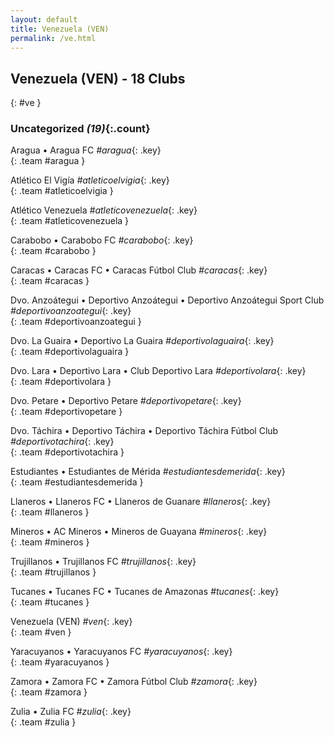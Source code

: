 ```yaml
---
layout: default
title: Venezuela (VEN)
permalink: /ve.html
---
```



## Venezuela (VEN) - 18 Clubs
{: #ve }









### Uncategorized _(19)_{:.count}


Aragua • Aragua FC   _#aragua_{: .key} <br>
{: .team #aragua }

Atlético El Vigía   _#atleticoelvigia_{: .key} <br>
{: .team #atleticoelvigia }

Atlético Venezuela   _#atleticovenezuela_{: .key} <br>
{: .team #atleticovenezuela }

Carabobo • Carabobo FC   _#carabobo_{: .key} <br>
{: .team #carabobo }

Caracas • Caracas FC • Caracas Fútbol Club   _#caracas_{: .key} <br>
{: .team #caracas }

Dvo. Anzoátegui • Deportivo Anzoátegui • Deportivo Anzoátegui Sport Club   _#deportivoanzoategui_{: .key} <br>
{: .team #deportivoanzoategui }

Dvo. La Guaira • Deportivo La Guaira   _#deportivolaguaira_{: .key} <br>
{: .team #deportivolaguaira }

Dvo. Lara • Deportivo Lara • Club Deportivo Lara   _#deportivolara_{: .key} <br>
{: .team #deportivolara }

Dvo. Petare • Deportivo Petare   _#deportivopetare_{: .key} <br>
{: .team #deportivopetare }

Dvo. Táchira • Deportivo Táchira • Deportivo Táchira Fútbol Club   _#deportivotachira_{: .key} <br>
{: .team #deportivotachira }

Estudiantes • Estudiantes de Mérida   _#estudiantesdemerida_{: .key} <br>
{: .team #estudiantesdemerida }

Llaneros • Llaneros FC • Llaneros de Guanare   _#llaneros_{: .key} <br>
{: .team #llaneros }

Mineros • AC Mineros • Mineros de Guayana   _#mineros_{: .key} <br>
{: .team #mineros }

Trujillanos • Trujillanos FC   _#trujillanos_{: .key} <br>
{: .team #trujillanos }

Tucanes • Tucanes FC • Tucanes de Amazonas   _#tucanes_{: .key} <br>
{: .team #tucanes }

Venezuela  (VEN)  _#ven_{: .key} <br>
{: .team #ven }

Yaracuyanos • Yaracuyanos FC   _#yaracuyanos_{: .key} <br>
{: .team #yaracuyanos }

Zamora • Zamora FC • Zamora Fútbol Club   _#zamora_{: .key} <br>
{: .team #zamora }

Zulia • Zulia FC   _#zulia_{: .key} <br>
{: .team #zulia }


 
